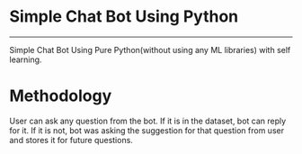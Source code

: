 # Simple Chat Bot Using Python

<hr />
<p>
  Simple Chat Bot Using Pure Python(without using any ML libraries) with self learning.
</p>

<h1>Methodology</h1>
<p>
  User can ask any question from the bot. If it is in the dataset, bot can reply for it. If it is not, bot was asking the suggestion for that question from user and stores it for future questions.
</p>
